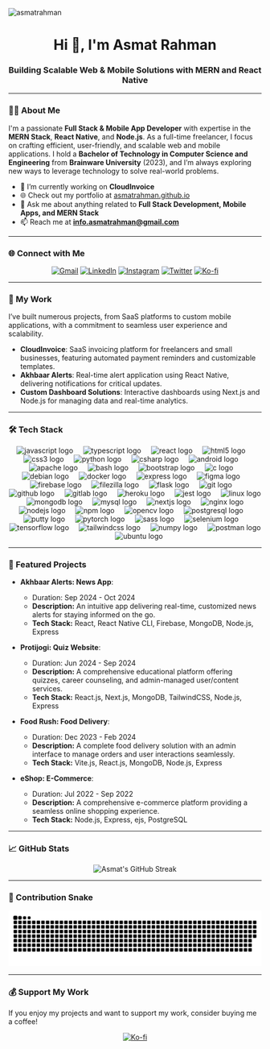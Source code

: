 <p align="left">
  <img src="https://komarev.com/ghpvc/?username=asmatrahman&label=Profile%20views&color=0e75b6&style=flat" alt="asmatrahman" />
</p>

<h1 align="center">Hi 👋, I'm Asmat Rahman</h1>
<h3 align="center">Building Scalable Web & Mobile Solutions with MERN and React Native</h3>

---

### 👨‍💻 About Me

I'm a passionate **Full Stack & Mobile App Developer** with expertise in the **MERN Stack**, **React Native**, and **Node.js**. As a full-time freelancer, I focus on crafting efficient, user-friendly, and scalable web and mobile applications. I hold a **Bachelor of Technology in Computer Science and Engineering** from **Brainware University** (2023), and I’m always exploring new ways to leverage technology to solve real-world problems.

- 🔭 I’m currently working on **CloudInvoice**
- 🌐 Check out my portfolio at [asmatrahman.github.io](https://asmatrahman.github.io)
- 💬 Ask me about anything related to **Full Stack Development, Mobile Apps, and MERN Stack**
- 📫 Reach me at **info.asmatrahman@gmail.com**

---

### 🌐 Connect with Me

<p align="center">
  <a href="mailto:info.asmatrahman@gmail.com"><img src="https://img.shields.io/badge/Gmail-D14836?style=for-the-badge&logo=gmail&logoColor=white" alt="Gmail" /></a>
  <a href="https://www.linkedin.com/in/asmatrahman/"><img src="https://img.shields.io/badge/LinkedIn-0077B5?style=for-the-badge&logo=linkedin&logoColor=white" alt="LinkedIn" /></a>
  <a href="https://www.instagram.com/asmatrahman_/"><img src="https://img.shields.io/badge/Instagram-E4405F?style=for-the-badge&logo=instagram&logoColor=white" alt="Instagram" /></a>
  <a href="https://x.com/asmatrahman_"><img src="https://img.shields.io/badge/Twitter-1DA1F2?style=for-the-badge&logo=twitter&logoColor=white" alt="Twitter" /></a>
  <a href="https://ko-fi.com/asmatrahman"><img src="https://img.shields.io/badge/Ko--fi-F16061?style=for-the-badge&logo=ko-fi&logoColor=white" alt="Ko-fi" /></a>
</p>

---

### 💼 My Work

I’ve built numerous projects, from SaaS platforms to custom mobile applications, with a commitment to seamless user experience and scalability.

- **CloudInvoice**: SaaS invoicing platform for freelancers and small businesses, featuring automated payment reminders and customizable templates.
- **Akhbaar Alerts**: Real-time alert application using React Native, delivering notifications for critical updates.
- **Custom Dashboard Solutions**: Interactive dashboards using Next.js and Node.js for managing data and real-time analytics.

---
### 🛠️ Tech Stack

<div align="center">
   <img src="https://cdn.simpleicons.org/javascript/F7DF1E" height="30" alt="javascript logo"  />
  <img width="12" />
  <img src="https://cdn.jsdelivr.net/gh/devicons/devicon/icons/typescript/typescript-original.svg" height="30" alt="typescript logo"  />
  <img width="12" />
  <img src="https://cdn.simpleicons.org/react/61DAFB" height="30" alt="react logo"  />
  <img width="12" />
  <img src="https://cdn.simpleicons.org/html5/E34F26" height="30" alt="html5 logo"  />
  <img width="12" />
  <img src="https://cdn.simpleicons.org/css3/1572B6" height="30" alt="css3 logo"  />
  <img width="12" />
  <img src="https://cdn.jsdelivr.net/gh/devicons/devicon/icons/python/python-original.svg" height="30" alt="python logo"  />
  <img width="12" />
  <img src="https://cdn.jsdelivr.net/gh/devicons/devicon/icons/csharp/csharp-original.svg" height="30" alt="csharp logo"  />
  <img width="12" />
  <img src="https://cdn.simpleicons.org/android/3DDC84" height="30" alt="android logo"  />
  <img width="12" />
  <img src="https://cdn.jsdelivr.net/gh/devicons/devicon/icons/apache/apache-original.svg" height="30" alt="apache logo"  />
  <img width="12" />
  <img src="https://cdn.jsdelivr.net/gh/devicons/devicon/icons/bash/bash-original.svg" height="30" alt="bash logo"  />
  <img width="12" />
  <img src="https://cdn.jsdelivr.net/gh/devicons/devicon/icons/bootstrap/bootstrap-original.svg" height="30" alt="bootstrap logo"  />
  <img width="12" />
  <img src="https://skillicons.dev/icons?i=c" height="30" alt="c logo"  />
  <img width="12" />
  <img src="https://cdn.jsdelivr.net/gh/devicons/devicon/icons/debian/debian-original.svg" height="30" alt="debian logo"  />
  <img width="12" />
  <img src="https://cdn.simpleicons.org/docker/2496ED" height="30" alt="docker logo"  />
  <img width="12" />
  <img src="https://cdn.jsdelivr.net/gh/devicons/devicon/icons/express/express-original.svg" height="30" alt="express logo"  />
  <img width="12" />
  <img src="https://cdn.simpleicons.org/figma/F24E1E" height="30" alt="figma logo"  />
  <img width="12" />
  <img src="https://cdn.jsdelivr.net/gh/devicons/devicon/icons/firebase/firebase-plain.svg" height="30" alt="firebase logo"  />
  <img width="12" />
  <img src="https://cdn.jsdelivr.net/gh/devicons/devicon/icons/filezilla/filezilla-plain.svg" height="30" alt="filezilla logo"  />
  <img width="12" />
  <img src="https://cdn.jsdelivr.net/gh/devicons/devicon/icons/flask/flask-original.svg" height="30" alt="flask logo"  />
  <img width="12" />
  <img src="https://cdn.jsdelivr.net/gh/devicons/devicon/icons/git/git-original.svg" height="30" alt="git logo"  />
  <img width="12" />
  <img src="https://cdn.jsdelivr.net/gh/devicons/devicon/icons/github/github-original.svg" height="30" alt="github logo"  />
  <img width="12" />
  <img src="https://cdn.simpleicons.org/gitlab/FC6D26" height="30" alt="gitlab logo"  />
  <img width="12" />
  <img src="https://cdn.jsdelivr.net/gh/devicons/devicon/icons/heroku/heroku-original.svg" height="30" alt="heroku logo"  />
  <img width="12" />
  <img src="https://cdn.jsdelivr.net/gh/devicons/devicon/icons/jest/jest-plain.svg" height="30" alt="jest logo"  />
  <img width="12" />
  <img src="https://cdn.simpleicons.org/linux/FCC624" height="30" alt="linux logo"  />
  <img width="12" />
  <img src="https://cdn.jsdelivr.net/gh/devicons/devicon/icons/mongodb/mongodb-original.svg" height="30" alt="mongodb logo"  />
  <img width="12" />
  <img src="https://cdn.jsdelivr.net/gh/devicons/devicon/icons/mysql/mysql-original.svg" height="30" alt="mysql logo"  />
  <img width="12" />
  <img src="https://cdn.jsdelivr.net/gh/devicons/devicon/icons/nextjs/nextjs-original.svg" height="30" alt="nextjs logo"  />
  <img width="12" />
  <img src="https://cdn.simpleicons.org/nginx/009639" height="30" alt="nginx logo"  />
  <img width="12" />
  <img src="https://cdn.simpleicons.org/nodedotjs/339933" height="30" alt="nodejs logo"  />
  <img width="12" />
  <img src="https://cdn.simpleicons.org/npm/CB3837" height="30" alt="npm logo"  />
  <img width="12" />
  <img src="https://cdn.jsdelivr.net/gh/devicons/devicon/icons/opencv/opencv-original.svg" height="30" alt="opencv logo"  />
  <img width="12" />
  <img src="https://cdn.jsdelivr.net/gh/devicons/devicon/icons/postgresql/postgresql-original.svg" height="30" alt="postgresql logo"  />
  <img width="12" />
  <img src="https://cdn.jsdelivr.net/gh/devicons/devicon/icons/putty/putty-original.svg" height="30" alt="putty logo"  />
  <img width="12" />
  <img src="https://cdn.jsdelivr.net/gh/devicons/devicon/icons/pytorch/pytorch-original.svg" height="30" alt="pytorch logo"  />
  <img width="12" />
  <img src="https://cdn.jsdelivr.net/gh/devicons/devicon/icons/sass/sass-original.svg" height="30" alt="sass logo"  />
  <img width="12" />
  <img src="https://cdn.jsdelivr.net/gh/devicons/devicon/icons/selenium/selenium-original.svg" height="30" alt="selenium logo"  />
  <img width="12" />
  <img src="https://cdn.jsdelivr.net/gh/devicons/devicon/icons/tensorflow/tensorflow-original.svg" height="30" alt="tensorflow logo"  />
  <img width="12" />
  <img src="https://cdn.simpleicons.org/tailwindcss/06B6D4" height="30" alt="tailwindcss logo"  />
  <img width="12" />
  <img src="https://cdn.simpleicons.org/numpy/013243" height="30" alt="numpy logo"  />
  <img width="12" />
  <img src="https://cdn.simpleicons.org/postman/FF6C37" height="30" alt="postman logo"  />
  <img width="12" />
  <img src="https://cdn.simpleicons.org/ubuntu/E95420" height="30" alt="ubuntu logo"  />
</div>

---
### 🚀 Featured Projects

- **Akhbaar Alerts: News App**: 
    - Duration: Sep 2024 - Oct 2024
    - **Description:** An intuitive app delivering real-time, customized news alerts for staying informed on the go.
    - **Tech Stack:** React, React Native CLI, Firebase, MongoDB, Node.js, Express

- **Protijogi: Quiz Website**: 
    - Duration: Jun 2024 - Sep 2024
    - **Description:** A comprehensive educational platform offering quizzes, career counseling, and admin-managed user/content services.
    - **Tech Stack:** React.js, Next.js, MongoDB, TailwindCSS, Node.js, Express

- **Food Rush: Food Delivery**: 
    - Duration: Dec 2023 - Feb 2024
    - **Description:** A complete food delivery solution with an admin interface to manage orders and user interactions seamlessly.
    - **Tech Stack:** Vite.js, React.js, MongoDB, Node.js, Express

- **eShop: E-Commerce**: 
    - Duration: Jul 2022 - Sep 2022
    - **Description:** A comprehensive e-commerce platform providing a seamless online shopping experience.
    - **Tech Stack:** Node.js, Express, ejs, PostgreSQL

---

### 📈 GitHub Stats

<div align="center">
  <img src="https://github-readme-streak-stats.herokuapp.com/?user=asmatrahman&theme=dark&hide_border=false" alt="Asmat's GitHub Streak" />
</div>

---

### 🐍 Contribution Snake

<div align="center">
  <img src="https://raw.githubusercontent.com/asmatrahman/asmatrahman/output/snake.svg" alt="Snake animation" />
</div>

---

### 💰 Support My Work

If you enjoy my projects and want to support my work, consider buying me a coffee!

<p align="center">
  <a href="https://ko-fi.com/asmatrahman">
    <img src="https://img.shields.io/badge/Ko--fi-F16061?style=for-the-badge&logo=ko-fi&logoColor=white" alt="Ko-fi" />
  </a>
</p>
